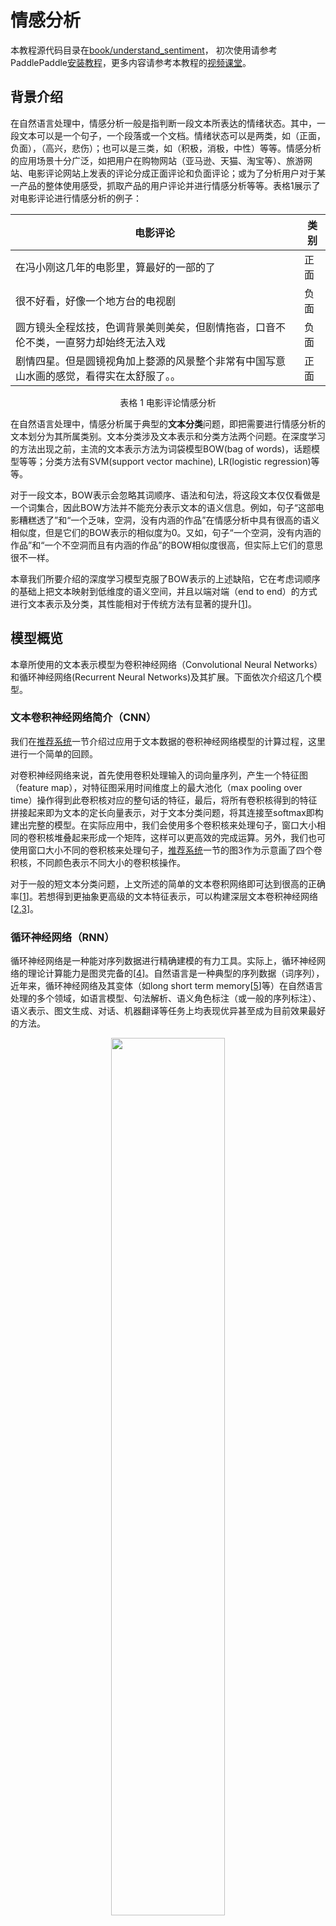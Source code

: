 # 情感分析

本教程源代码目录在[book/understand_sentiment](https://github.com/PaddlePaddle/book/tree/develop/06.understand_sentiment)， 初次使用请参考PaddlePaddle[安装教程](https://github.com/PaddlePaddle/book/blob/develop/README.cn.md#运行这本书)，更多内容请参考本教程的[视频课堂](http://bit.baidu.com/course/detail/id/177.html)。

## 背景介绍

在自然语言处理中，情感分析一般是指判断一段文本所表达的情绪状态。其中，一段文本可以是一个句子，一个段落或一个文档。情绪状态可以是两类，如（正面，负面），（高兴，悲伤）；也可以是三类，如（积极，消极，中性）等等。情感分析的应用场景十分广泛，如把用户在购物网站（亚马逊、天猫、淘宝等）、旅游网站、电影评论网站上发表的评论分成正面评论和负面评论；或为了分析用户对于某一产品的整体使用感受，抓取产品的用户评论并进行情感分析等等。表格1展示了对电影评论进行情感分析的例子：

| 电影评论       | 类别  |
| --------     | -----  |
| 在冯小刚这几年的电影里，算最好的一部的了| 正面 |
| 很不好看，好像一个地方台的电视剧     | 负面 |
| 圆方镜头全程炫技，色调背景美则美矣，但剧情拖沓，口音不伦不类，一直努力却始终无法入戏| 负面|
|剧情四星。但是圆镜视角加上婺源的风景整个非常有中国写意山水画的感觉，看得实在太舒服了。。|正面|

<p align="center">表格 1 电影评论情感分析</p>

在自然语言处理中，情感分析属于典型的**文本分类**问题，即把需要进行情感分析的文本划分为其所属类别。文本分类涉及文本表示和分类方法两个问题。在深度学习的方法出现之前，主流的文本表示方法为词袋模型BOW(bag of words)，话题模型等等；分类方法有SVM(support vector machine), LR(logistic regression)等等。  

对于一段文本，BOW表示会忽略其词顺序、语法和句法，将这段文本仅仅看做是一个词集合，因此BOW方法并不能充分表示文本的语义信息。例如，句子“这部电影糟糕透了”和“一个乏味，空洞，没有内涵的作品”在情感分析中具有很高的语义相似度，但是它们的BOW表示的相似度为0。又如，句子“一个空洞，没有内涵的作品”和“一个不空洞而且有内涵的作品”的BOW相似度很高，但实际上它们的意思很不一样。  

本章我们所要介绍的深度学习模型克服了BOW表示的上述缺陷，它在考虑词顺序的基础上把文本映射到低维度的语义空间，并且以端对端（end to end）的方式进行文本表示及分类，其性能相对于传统方法有显著的提升\[[1](#参考文献)\]。

## 模型概览
本章所使用的文本表示模型为卷积神经网络（Convolutional Neural Networks）和循环神经网络(Recurrent Neural Networks)及其扩展。下面依次介绍这几个模型。

### 文本卷积神经网络简介（CNN）

我们在[推荐系统](https://github.com/PaddlePaddle/book/tree/develop/05.recommender_system)一节介绍过应用于文本数据的卷积神经网络模型的计算过程，这里进行一个简单的回顾。

对卷积神经网络来说，首先使用卷积处理输入的词向量序列，产生一个特征图（feature map），对特征图采用时间维度上的最大池化（max pooling over time）操作得到此卷积核对应的整句话的特征，最后，将所有卷积核得到的特征拼接起来即为文本的定长向量表示，对于文本分类问题，将其连接至softmax即构建出完整的模型。在实际应用中，我们会使用多个卷积核来处理句子，窗口大小相同的卷积核堆叠起来形成一个矩阵，这样可以更高效的完成运算。另外，我们也可使用窗口大小不同的卷积核来处理句子，[推荐系统](https://github.com/PaddlePaddle/book/tree/develop/05.recommender_system)一节的图3作为示意画了四个卷积核，不同颜色表示不同大小的卷积核操作。

对于一般的短文本分类问题，上文所述的简单的文本卷积网络即可达到很高的正确率\[[1](#参考文献)\]。若想得到更抽象更高级的文本特征表示，可以构建深层文本卷积神经网络\[[2](#参考文献),[3](#参考文献)\]。

### 循环神经网络（RNN）

循环神经网络是一种能对序列数据进行精确建模的有力工具。实际上，循环神经网络的理论计算能力是图灵完备的\[[4](#参考文献)\]。自然语言是一种典型的序列数据（词序列），近年来，循环神经网络及其变体（如long short term memory\[[5](#参考文献)\]等）在自然语言处理的多个领域，如语言模型、句法解析、语义角色标注（或一般的序列标注）、语义表示、图文生成、对话、机器翻译等任务上均表现优异甚至成为目前效果最好的方法。

<p align="center">
<img src="image/rnn.png" width = "60%" align="center"/><br/>
图1. 循环神经网络按时间展开的示意图
</p>

循环神经网络按时间展开后如图1所示：在第$t$时刻，网络读入第$t$个输入$x_t$（向量表示）及前一时刻隐层的状态值$h_{t-1}$（向量表示，$h_0$一般初始化为$0$向量），计算得出本时刻隐层的状态值$h_t$，重复这一步骤直至读完所有输入。如果将循环神经网络所表示的函数记为$f$，则其公式可表示为：

$$h_t=f(x_t,h_{t-1})=\sigma(W_{xh}x_t+W_{hh}h_{h-1}+b_h)$$

其中$W_{xh}$是输入到隐层的矩阵参数，$W_{hh}$是隐层到隐层的矩阵参数，$b_h$为隐层的偏置向量（bias）参数，$\sigma$为$sigmoid$函数。  

在处理自然语言时，一般会先将词（one-hot表示）映射为其词向量（word embedding）表示，然后再作为循环神经网络每一时刻的输入$x_t$。此外，可以根据实际需要的不同在循环神经网络的隐层上连接其它层。如，可以把一个循环神经网络的隐层输出连接至下一个循环神经网络的输入构建深层（deep or stacked）循环神经网络，或者提取最后一个时刻的隐层状态作为句子表示进而使用分类模型等等。  

### 长短期记忆网络（LSTM）

对于较长的序列数据，循环神经网络的训练过程中容易出现梯度消失或爆炸现象\[[6](#参考文献)\]。为了解决这一问题，Hochreiter S, Schmidhuber J. (1997)提出了LSTM(long short term memory\[[5](#参考文献)\])。  

相比于简单的循环神经网络，LSTM增加了记忆单元$c$、输入门$i$、遗忘门$f$及输出门$o$。这些门及记忆单元组合起来大大提升了循环神经网络处理长序列数据的能力。若将基于LSTM的循环神经网络表示的函数记为$F$，则其公式为：

$$ h_t=F(x_t,h_{t-1})$$

$F$由下列公式组合而成\[[7](#参考文献)\]：
\begin{align}
i_t & = \sigma(W_{xi}x_t+W_{hi}h_{h-1}+W_{ci}c_{t-1}+b_i)\\\\
f_t & = \sigma(W_{xf}x_t+W_{hf}h_{h-1}+W_{cf}c_{t-1}+b_f)\\\\
c_t & = f_t\odot c_{t-1}+i_t\odot tanh(W_{xc}x_t+W_{hc}h_{h-1}+b_c)\\\\
o_t & = \sigma(W_{xo}x_t+W_{ho}h_{h-1}+W_{co}c_{t}+b_o)\\\\
h_t & = o_t\odot tanh(c_t)\\\\
\end{align}
其中，$i_t, f_t, c_t, o_t$分别表示输入门，遗忘门，记忆单元及输出门的向量值，带角标的$W$及$b$为模型参数，$tanh$为双曲正切函数，$\odot$表示逐元素（elementwise）的乘法操作。输入门控制着新输入进入记忆单元$c$的强度，遗忘门控制着记忆单元维持上一时刻值的强度，输出门控制着输出记忆单元的强度。三种门的计算方式类似，但有着完全不同的参数，它们各自以不同的方式控制着记忆单元$c$，如图2所示：

<p align="center">
<img src="image/lstm.png" width = "65%" align="center"/><br/>
图2. 时刻$t$的LSTM [7]
</p>

LSTM通过给简单的循环神经网络增加记忆及控制门的方式，增强了其处理远距离依赖问题的能力。类似原理的改进还有Gated Recurrent Unit (GRU)\[[8](#参考文献)\]，其设计更为简洁一些。**这些改进虽然各有不同，但是它们的宏观描述却与简单的循环神经网络一样（如图2所示），即隐状态依据当前输入及前一时刻的隐状态来改变，不断地循环这一过程直至输入处理完毕：**

$$ h_t=Recrurent(x_t,h_{t-1})$$

其中，$Recrurent$可以表示简单的循环神经网络、GRU或LSTM。

### 栈式双向LSTM（Stacked Bidirectional LSTM）

对于正常顺序的循环神经网络，$h_t$包含了$t$时刻之前的输入信息，也就是上文信息。同样，为了得到下文信息，我们可以使用反方向（将输入逆序处理）的循环神经网络。结合构建深层循环神经网络的方法（深层神经网络往往能得到更抽象和高级的特征表示），我们可以通过构建更加强有力的基于LSTM的栈式双向循环神经网络\[[9](#参考文献)\]，来对时序数据进行建模。  

如图3所示（以三层为例），奇数层LSTM正向，偶数层LSTM反向，高一层的LSTM使用低一层LSTM及之前所有层的信息作为输入，对最高层LSTM序列使用时间维度上的最大池化即可得到文本的定长向量表示（这一表示充分融合了文本的上下文信息，并且对文本进行了深层次抽象），最后我们将文本表示连接至softmax构建分类模型。

<p align="center">
<img src="image/stacked_lstm.jpg" width=450><br/>
图3. 栈式双向LSTM用于文本分类
</p>

## 示例程序

### 数据集介绍

我们以[IMDB情感分析数据集](http://ai.stanford.edu/%7Eamaas/data/sentiment/)为例进行介绍。IMDB数据集的训练集和测试集分别包含25000个已标注过的电影评论。其中，负面评论的得分小于等于4，正面评论的得分大于等于7，满分10分。
```text
aclImdb
|- test
   |-- neg
   |-- pos
|- train
   |-- neg
   |-- pos
```
Paddle在`dataset/imdb.py`中提实现了imdb数据集的自动下载和读取，并提供了读取字典、训练数据、测试数据等API。

```python
import sys
import paddle.v2 as paddle
```
## 配置模型

在该示例中，我们实现了两种文本分类算法，分别基于[推荐系统](https://github.com/PaddlePaddle/book/tree/develop/05.recommender_system)一节介绍过的文本卷积神经网络，以及[栈式双向LSTM](#栈式双向LSTM（Stacked Bidirectional LSTM）)。

### 文本卷积神经网络

```python
def convolution_net(input_dim,
                    class_dim=2,
                    emb_dim=128,
                    hid_dim=128,
                    is_predict=False):
    data = paddle.layer.data("word",
                             paddle.data_type.integer_value_sequence(input_dim))
    emb = paddle.layer.embedding(input=data, size=emb_dim)
    conv_3 = paddle.networks.sequence_conv_pool(
        input=emb, context_len=3, hidden_size=hid_dim)
    conv_4 = paddle.networks.sequence_conv_pool(
        input=emb, context_len=4, hidden_size=hid_dim)
    output = paddle.layer.fc(input=[conv_3, conv_4],
                             size=class_dim,
                             act=paddle.activation.Softmax())
    if not is_predict:
        lbl = paddle.layer.data("label", paddle.data_type.integer_value(2))
        cost = paddle.layer.classification_cost(input=output, label=lbl)
        return cost
    else:
        return output
```
网络的输入`input_dim`表示的是词典的大小，`class_dim`表示类别数。这里，我们使用[`sequence_conv_pool`](https://github.com/PaddlePaddle/Paddle/blob/develop/python/paddle/trainer_config_helpers/networks.py) API实现了卷积和池化操作。

### 栈式双向LSTM

```python
def stacked_lstm_net(input_dim,
                     class_dim=2,
                     emb_dim=128,
                     hid_dim=512,
                     stacked_num=3,
                     is_predict=False):
    """
    A Wrapper for sentiment classification task.
    This network uses bi-directional recurrent network,
    consisting three LSTM layers. This configure is referred to
    the paper as following url, but use fewer layrs.
        http://www.aclweb.org/anthology/P15-1109

    input_dim: here is word dictionary dimension.
    class_dim: number of categories.
    emb_dim: dimension of word embedding.
    hid_dim: dimension of hidden layer.
    stacked_num: number of stacked lstm-hidden layer.
    """
    assert stacked_num % 2 == 1

    fc_para_attr = paddle.attr.Param(learning_rate=1e-3)
    lstm_para_attr = paddle.attr.Param(initial_std=0., learning_rate=1.)
    para_attr = [fc_para_attr, lstm_para_attr]
    bias_attr = paddle.attr.Param(initial_std=0., l2_rate=0.)
    relu = paddle.activation.Relu()
    linear = paddle.activation.Linear()

    data = paddle.layer.data("word",
                             paddle.data_type.integer_value_sequence(input_dim))
    emb = paddle.layer.embedding(input=data, size=emb_dim)

    fc1 = paddle.layer.fc(input=emb,
                          size=hid_dim,
                          act=linear,
                          bias_attr=bias_attr)
    lstm1 = paddle.layer.lstmemory(
        input=fc1, act=relu, bias_attr=bias_attr)

    inputs = [fc1, lstm1]
    for i in range(2, stacked_num + 1):
        fc = paddle.layer.fc(input=inputs,
                             size=hid_dim,
                             act=linear,
                             param_attr=para_attr,
                             bias_attr=bias_attr)
        lstm = paddle.layer.lstmemory(
            input=fc,
            reverse=(i % 2) == 0,
            act=relu,
            bias_attr=bias_attr)
        inputs = [fc, lstm]

    fc_last = paddle.layer.pooling(input=inputs[0], pooling_type=paddle.pooling.Max())
    lstm_last = paddle.layer.pooling(input=inputs[1], pooling_type=paddle.pooling.Max())
    output = paddle.layer.fc(input=[fc_last, lstm_last],
                             size=class_dim,
                             act=paddle.activation.Softmax(),
                             bias_attr=bias_attr,
                             param_attr=para_attr)

    if not is_predict:
        lbl = paddle.layer.data("label", paddle.data_type.integer_value(2))
        cost = paddle.layer.classification_cost(input=output, label=lbl)
        return cost
    else:
        return output
```
网络的输入`stacked_num`表示的是LSTM的层数，需要是奇数，确保最高层LSTM正向。Paddle里面是通过一个fc和一个lstmemory来实现基于LSTM的循环神经网络。

## 训练模型

```python
if __name__ == '__main__':
    # init
    paddle.init(use_gpu=False)
```
启动paddle程序，use_gpu=False表示用CPU训练，如果系统支持GPU也可以修改成True使用GPU训练。

### 训练数据

使用Paddle提供的数据集`dataset.imdb`中的API来读取训练数据。
```python
    print 'load dictionary...'
    word_dict = paddle.dataset.imdb.word_dict()
    dict_dim = len(word_dict)
    class_dim = 2
```
加载数据字典，这里通过`word_dict()`API可以直接构造字典。`class_dim`是指样本类别数，该示例中样本只有正负两类。
```python
    train_reader = paddle.batch(
        paddle.reader.shuffle(
            lambda: paddle.dataset.imdb.train(word_dict), buf_size=1000),
        batch_size=100)
    test_reader = paddle.batch(
        lambda: paddle.dataset.imdb.test(word_dict),
        batch_size=100)
```
这里，`dataset.imdb.train()`和`dataset.imdb.test()`分别是`dataset.imdb`中的训练数据和测试数据API。`train_reader`在训练时使用，意义是将读取的训练数据进行shuffle后，组成一个batch数据。同理，`test_reader`是在测试的时候使用，将读取的测试数据组成一个batch。
```python
    feeding={'word': 0, 'label': 1}
```
`feeding`用来指定`train_reader`和`test_reader`返回的数据与模型配置中data_layer的对应关系。这里表示reader返回的第0列数据对应`word`层，第1列数据对应`label`层。

### 构造模型

```python
    # Please choose the way to build the network
    # by uncommenting the corresponding line.
    cost = convolution_net(dict_dim, class_dim=class_dim)
    # cost = stacked_lstm_net(dict_dim, class_dim=class_dim, stacked_num=3)
```
该示例中默认使用`convolution_net`网络，如果使用`stacked_lstm_net`网络，注释相应的行即可。其中cost是网络的优化目标，同时cost包含了整个网络的拓扑信息。

### 网络参数

```python
    # create parameters
    parameters = paddle.parameters.create(cost)
```
根据网络的拓扑构造网络参数。这里parameters是整个网络的参数集。

### 优化算法

```python
    # create optimizer
    adam_optimizer = paddle.optimizer.Adam(
        learning_rate=2e-3,
        regularization=paddle.optimizer.L2Regularization(rate=8e-4),
        model_average=paddle.optimizer.ModelAverage(average_window=0.5))
```
Paddle中提供了一系列优化算法的API，这里使用Adam优化算法。

### 训练

可以通过`paddle.trainer.SGD`构造一个sgd trainer，并调用`trainer.train`来训练模型。另外，通过给train函数传递一个`event_handler`来获取每个batch和每个pass结束的状态。
```python
    # End batch and end pass event handler
    def event_handler(event):
        if isinstance(event, paddle.event.EndIteration):
            if event.batch_id % 100 == 0:
                print "\nPass %d, Batch %d, Cost %f, %s" % (
                    event.pass_id, event.batch_id, event.cost, event.metrics)
            else:
                sys.stdout.write('.')
                sys.stdout.flush()
        if isinstance(event, paddle.event.EndPass):
            with open('./params_pass_%d.tar' % event.pass_id, 'w') as f:
                trainer.save_parameter_to_tar(f)

            result = trainer.test(reader=test_reader, feeding=feeding)
            print "\nTest with Pass %d, %s" % (event.pass_id, result.metrics)
```
比如，构造如下一个`event_handler`可以在每100个batch结束后输出cost和error；在每个pass结束后调用`trainer.test`计算一遍测试集并获得当前模型在测试集上的error。
```python
    from paddle.v2.plot import Ploter

    train_title = "Train cost"
    cost_ploter = Ploter(train_title)
    step = 0
    def event_handler_plot(event):
        global step
        if isinstance(event, paddle.event.EndIteration):
            cost_ploter.append(train_title, step, event.cost)
            cost_ploter.plot()
            step += 1
```
或者构造一个`event_handler_plot`画出cost曲线。
```python
    # create trainer
    trainer = paddle.trainer.SGD(cost=cost,
                                 parameters=parameters,
                                 update_equation=adam_optimizer)

    trainer.train(
        reader=train_reader,
        event_handler=event_handler,
        feeding=feeding,
        num_passes=2)
```
程序运行之后的输出如下。
```text
Pass 0, Batch 0, Cost 0.693721, {'classification_error_evaluator': 0.5546875}
...................................................................................................
Pass 0, Batch 100, Cost 0.294321, {'classification_error_evaluator': 0.1015625}
...............................................................................................
Test with Pass 0, {'classification_error_evaluator': 0.11432000249624252}
```

## 应用模型

可以使用训练好的模型对电影评论进行分类，下面程序展示了如何使用`paddle.infer`接口进行推断。
```python
    import numpy as np

    # Movie Reviews, from imdb test
    reviews = [
        'Read the book, forget the movie!',
        'This is a great movie.'
    ]
    reviews = [c.split() for c in reviews]

    UNK = word_dict['<unk>']
    input = []
    for c in reviews:
        input.append([[word_dict.get(words, UNK) for words in c]])

    # 0 stands for positive sample, 1 stands for negative sample
    label = {0:'pos', 1:'neg'}
    # Use the network used by trainer
    out = convolution_net(dict_dim, class_dim=class_dim, is_predict=True)
    # out = stacked_lstm_net(dict_dim, class_dim=class_dim, stacked_num=3, is_predict=True)
    probs = paddle.infer(output_layer=out, parameters=parameters, input=input)

    labs = np.argsort(-probs)
    for idx, lab in enumerate(labs):
        print idx, "predicting probability is", probs[idx], "label is", label[lab[0]]
```


## 总结

本章我们以情感分析为例，介绍了使用深度学习的方法进行端对端的短文本分类，并且使用PaddlePaddle完成了全部相关实验。同时，我们简要介绍了两种文本处理模型：卷积神经网络和循环神经网络。在后续的章节中我们会看到这两种基本的深度学习模型在其它任务上的应用。


## 参考文献
1. Kim Y. [Convolutional neural networks for sentence classification](http://arxiv.org/pdf/1408.5882)[J]. arXiv preprint arXiv:1408.5882, 2014.
2. Kalchbrenner N, Grefenstette E, Blunsom P. [A convolutional neural network for modelling sentences](http://arxiv.org/pdf/1404.2188.pdf?utm_medium=App.net&utm_source=PourOver)[J]. arXiv preprint arXiv:1404.2188, 2014.
3. Yann N. Dauphin, et al. [Language Modeling with Gated Convolutional Networks](https://arxiv.org/pdf/1612.08083v1.pdf)[J] arXiv preprint arXiv:1612.08083, 2016.
4. Siegelmann H T, Sontag E D. [On the computational power of neural nets](http://research.cs.queensu.ca/home/akl/cisc879/papers/SELECTED_PAPERS_FROM_VARIOUS_SOURCES/05070215382317071.pdf)[C]//Proceedings of the fifth annual workshop on Computational learning theory. ACM, 1992: 440-449.
5. Hochreiter S, Schmidhuber J. [Long short-term memory](http://web.eecs.utk.edu/~itamar/courses/ECE-692/Bobby_paper1.pdf)[J]. Neural computation, 1997, 9(8): 1735-1780.
6. Bengio Y, Simard P, Frasconi P. [Learning long-term dependencies with gradient descent is difficult](http://www-dsi.ing.unifi.it/~paolo/ps/tnn-94-gradient.pdf)[J]. IEEE transactions on neural networks, 1994, 5(2): 157-166.
7. Graves A. [Generating sequences with recurrent neural networks](http://arxiv.org/pdf/1308.0850)[J]. arXiv preprint arXiv:1308.0850, 2013.
8. Cho K, Van Merriënboer B, Gulcehre C, et al. [Learning phrase representations using RNN encoder-decoder for statistical machine translation](http://arxiv.org/pdf/1406.1078)[J]. arXiv preprint arXiv:1406.1078, 2014.
9. Zhou J, Xu W. [End-to-end learning of semantic role labeling using recurrent neural networks](http://www.aclweb.org/anthology/P/P15/P15-1109.pdf)[C]//Proceedings of the Annual Meeting of the Association for Computational Linguistics. 2015.

<br/>
<a rel="license" href="http://creativecommons.org/licenses/by-sa/4.0/"><img alt="知识共享许可协议" style="border-width:0" src="https://i.creativecommons.org/l/by-sa/4.0/88x31.png" /></a><br /><span xmlns:dct="http://purl.org/dc/terms/" href="http://purl.org/dc/dcmitype/Text" property="dct:title" rel="dct:type">本教程</span> 由 <a xmlns:cc="http://creativecommons.org/ns#" href="http://book.paddlepaddle.org" property="cc:attributionName" rel="cc:attributionURL">PaddlePaddle</a> 创作，采用 <a rel="license" href="http://creativecommons.org/licenses/by-sa/4.0/">知识共享 署名-相同方式共享 4.0 国际 许可协议</a>进行许可。
